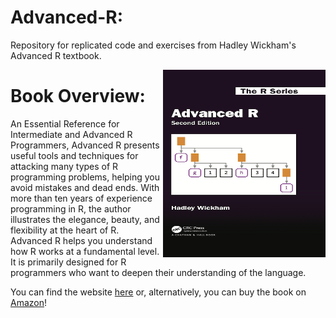 # Advanced-R:
Repository for replicated code and exercises from Hadley Wickham's Advanced R textbook.

<img src="img/bookcover.png" width="260" height="300" align="right" />

# Book Overview:
An Essential Reference for Intermediate and Advanced R Programmers, Advanced R presents useful tools and techniques for attacking many types of R programming problems, helping you avoid mistakes and dead ends. With more than ten years of experience programming in R, the author illustrates the elegance, beauty, and flexibility at the heart of R. Advanced R helps you understand how R works at a fundamental level. It is primarily designed for R programmers who want to deepen their understanding of the language.

You can find the website [here](https://adv-r.hadley.nz/) or, alternatively, you can buy the book on [Amazon](https://www.amazon.com/Advanced-Second-Chapman-Hall-CRC/dp/0815384572)!